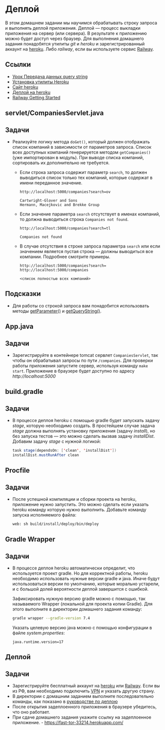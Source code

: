 # Деплой

В этом домашнем задании мы научимся обрабатывать строку запроса и выполнять деплой приложения. Деплой — процесс выкладки приложения на сервер (или сервера). В результате к приложению можно будет доступ через браузер. Для выполнения домашнего задания понадобятся утилиты *git* и *heroku* и зарегистрированный аккаунт на [heroku](https://www.heroku.com/). Либо *railway*, если вы используете сервис [Railway](https://railway.app/).

## Ссылки

* [Урок Передача данных query string](https://ru.hexlet.io/courses/http_protocol/lessons/query_string/theory_unit)
* [Установка утилиты Heroku](https://devcenter.heroku.com/articles/heroku-cli#download-and-install)
* [Сайт heroku](https://www.heroku.com/)
* [Деплой на heroku](https://devcenter.heroku.com/articles/create-a-java-web-application-using-embedded-tomcat#deploy-to-heroku)
* [Railway Getting Started](https://docs.railway.app/getting-started)

## servlet/CompaniesServlet.java

## Задачи

* Реализуйте логику метода `doGet()`, который должен отображать список компаний в зависимости от параметров запроса. Список всех доступных компаний генерируется методом `getCompanies()` (уже импортирован в модуль). При выводе списка компаний, сортировать их дополнительно не требуется.

  * Если строка запроса содержит параметр `search`, то должен выводиться список только тех компаний, которые содержат в имени переданное значение.

    ```text
    http://localhost:5000/companies?search=ov

    Cartwright-Glover and Sons
    Hermann, Macejkovic and Brekke Group
    ```

  * Если значение параметра `search` отсутствует в именах компаний, то должна выводиться строка `Companies not found`.

    ```text
    http://localhost:5000/companies?search=tl

    Companies not found
    ```

  * В случае отсутствия в строке запроса параметра `search` или если значением является пустая строка — должны выводиться все компании. Подробнее смотрите примеры.

    ```text
    http://localhost:5000/companies?search=
    http://localhost:5000/companies

    <список полностью всех компаний>
    ```

## Подсказки

* Для работы со строкой запроса вам понадобится использовать методы [getParameter()](https://javaee.github.io/javaee-spec/javadocs/javax/servlet/ServletRequest.html#getParameter-java.lang.String-) и [getQueryString()](https://javaee.github.io/javaee-spec/javadocs/javax/servlet/http/HttpServletRequest.html#getQueryString--).

## App.java

## Задачи

* Зарегистрируйте в контейнере tomcat сервлет `CompaniesServlet`, так чтобы он обрабатывал запросы по пути `/companies`. Для проверки работы приложения запустите сервер, используя команду `make start`. Приложение в браузере будет доступно по адресу *http://localhost:5000*

## build.gradle

## Задачи

* В процессе деплоя heroku с помощью gradle будет запускать задачу *stage*, которую необходимо создать. В простейшем случае задача *stage* должна выполнять установку приложения (задачу *install*), но без запуска тестов — это можно сделать вызвав задачу *installDist*. Добавим задачу *stage* с нужной логикой:

  ```java
  task stage(dependsOn: ['clean', 'installDist'])
  installDist.mustRunAfter clean
  ```

## Procfile

## Задачи

* После успешной компиляции и сборки проекта на heroku, приложение нужно запустить. Это можно сделать если указать heroku команду которую нужно выполнить. Добавьте команду запуска исполняемого файла:

  ```bash
  web: sh build/install/deploy/bin/deploy
  ```

## Gradle Wrapper

## Задачи

* В процессе деплоя heroku автоматически определит, что используется проект gradle. Но для корректной работы, heroku необходимо использовать нужные версии gradle и java. Иначе будут использоваться версии по умолчанию, которые морально устарели, и с большой долей вероятности деплой завершится с ошибкой.

    Зафиксировать нужную версию gradle можно с помощью, так называемого Wrapper (локальной для проекта копии Gradle). Для этого выполните в директории домашнего задания команду:

    ```bash
    gradle wrapper --gradle-version 7.4
    ``` 

    Указать целевую версию java можно с помощью конфигурации в файле *system.properties*:

    ```text
    java.runtime.version=17
    ```

## Деплой

## Задачи

* Зарегистрируйте бесплатный аккаунт на [heroku](https://www.heroku.com/) или [Railway](https://railway.app/). Если вы из РФ, вам необходимо подключить [VPN](https://github.com/Hexlet/hexlet-unblock) и указать другую страну.
* В директории с домашним заданием выполните последовательно команды, как показано в [руководстве по деплою](https://devcenter.heroku.com/articles/create-a-java-web-application-using-embedded-tomcat#deploy-to-heroku)
* После открытия задеплоенного приложения в браузере убедитесь, что оно работает.
* При сдаче домашнего задания укажите ссылку на задеплоенное приложение. - https://fast-tor-33214.herokuapp.com/
